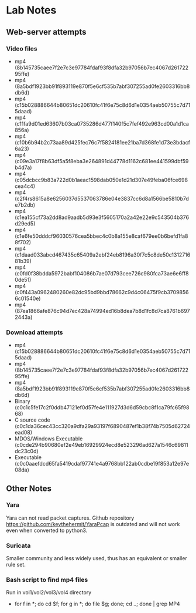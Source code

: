# Lab Notes

## Web-server attempts

### Video files
- mp4 (8b145735caee7f2e7c3e97784fdaf93f8dfa32b97056b7ec4067d26172295ffe)
- mp4 (8a5bdf1923bb91f893119e870f5e6cf535b7abf307255ad0fe2603316bb8db6d)
- mp4 (c15b028886644b80651dc20610fc41f6e75c8d6d1e0354aeb50755c7d715daad)
- mp4 (c11fa9d01ed63607b03ca0735286d477f140f5c7fef492e963cd00a1d1ca856a)
- mp4 (c10b6b94b2c73aa89d425fec76c7f5824181ee21ba7d368fe1d73e3bdacf6a23)
- mp4 (c09e3a17f8b63df5a5f8eba3e264891d44778d1162c681ee441599dbf59b4d7a)
- mp4 (c05dcbcc9b83a722d0b1aeac1598dab050e1d21d307e49feba06fce698cea4c4)
- mp4 (c2f4rs8615a8e6256037d5537063786e04e3837cc6d8a1566be5810b7de7b2db)
- mp4 (c1ea155cf73a2dd8ad9aadb5d93e3f5605170a2a42e22e9c543504b376d29ed5)
- mp4 (c1e6fe50dddcf96030576cea5bbec4c0b8a155e8caf679ee0b6befd1fa88f702)
- mp4 (c1daad033abcd467435c65409a2ebf24eb8196a30f7c5c8de50c131271681b39)
- mp4 (c0fd0f38bdda5972babf104086b7ae07d793cee726c980fca73ae6e6ff80de51)
- mp4 (c0f443a0962480260e82dc95bd9bbd78662c9d4c06475f9cb37098566c01540e)
- mp4 (87ea1866afe876c94d7ec428a74994ed16b8dea7b8d1fc8d7ca8761b6972443a)
### Download attempts
- mp4 (c15b028886644b80651dc20610fc41f6e75c8d6d1e0354aeb50755c7d715daad)
- mp4 (8b145735caee7f2e7c3e97784fdaf93f8dfa32b97056b7ec4067d26172295ffe)
- mp4 (8a5bdf1923bb91f893119e870f5e6cf535b7abf307255ad0fe2603316bb8db6d)
- Binary (c0c1c5fe17c2f0ddb47121ef0d57fe4e111927d3d6d59cbc8f1ca79fc65f9868)
- C source code (c0c1da36cec43cc320a9dfa29a93197f6890487ef1b38f74b7505d62724ead08)
- MDOS/Windows Executable (c0cde294b90680ef2e49eb16929924ecd8e523296ad627a1546c69811dc23c0d)
- Executable (c0c0aaefdcd65fa5419cdaf97741e4a9768bb122ab0cdbe19f853a12e97e08da)

## Other Notes

### Yara
Yara can not read packet captures. Github repository https://github.com/kevthehermit/YaraPcap is outdated and will not work even when converted to python3.

### Suricata
Smaller community and less widely used, thus has an equivalent or smaller rule set. 

### Bash script to find mp4 files
Run in vol1/vol2/vol3/vol4 directory
- for f in *; do cd $f; for g in *; do file $g; done; cd ..; done | grep MP4


